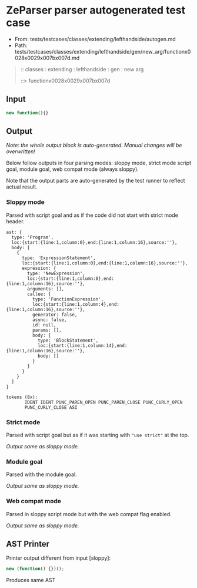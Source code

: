 # ZeParser parser autogenerated test case

- From: tests/testcases/classes/extending/lefthandside/autogen.md
- Path: tests/testcases/classes/extending/lefthandside/gen/new_arg/functionx0028x0029x007bx007d.md

> :: classes : extending : lefthandside : gen : new arg
>
> ::> functionx0028x0029x007bx007d

## Input


`````js
new function(){}
`````

## Output

_Note: the whole output block is auto-generated. Manual changes will be overwritten!_

Below follow outputs in four parsing modes: sloppy mode, strict mode script goal, module goal, web compat mode (always sloppy).

Note that the output parts are auto-generated by the test runner to reflect actual result.

### Sloppy mode

Parsed with script goal and as if the code did not start with strict mode header.

`````
ast: {
  type: 'Program',
  loc:{start:{line:1,column:0},end:{line:1,column:16},source:''},
  body: [
    {
      type: 'ExpressionStatement',
      loc:{start:{line:1,column:0},end:{line:1,column:16},source:''},
      expression: {
        type: 'NewExpression',
        loc:{start:{line:1,column:0},end:{line:1,column:16},source:''},
        arguments: [],
        callee: {
          type: 'FunctionExpression',
          loc:{start:{line:1,column:4},end:{line:1,column:16},source:''},
          generator: false,
          async: false,
          id: null,
          params: [],
          body: {
            type: 'BlockStatement',
            loc:{start:{line:1,column:14},end:{line:1,column:16},source:''},
            body: []
          }
        }
      }
    }
  ]
}

tokens (8x):
       IDENT IDENT PUNC_PAREN_OPEN PUNC_PAREN_CLOSE PUNC_CURLY_OPEN
       PUNC_CURLY_CLOSE ASI
`````

### Strict mode

Parsed with script goal but as if it was starting with `"use strict"` at the top.

_Output same as sloppy mode._

### Module goal

Parsed with the module goal.

_Output same as sloppy mode._

### Web compat mode

Parsed in sloppy script mode but with the web compat flag enabled.

_Output same as sloppy mode._

## AST Printer

Printer output different from input [sloppy]:

````js
new (function() {})();
````

Produces same AST
